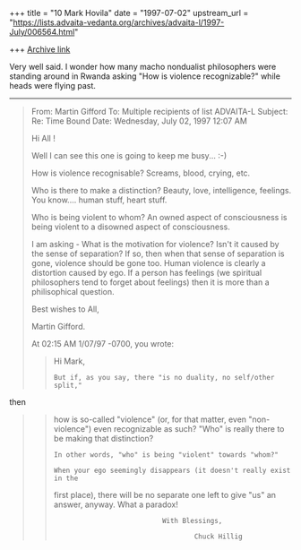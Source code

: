 +++
title = "10 Mark Hovila"
date = "1997-07-02"
upstream_url = "https://lists.advaita-vedanta.org/archives/advaita-l/1997-July/006564.html"

+++
[Archive link](https://lists.advaita-vedanta.org/archives/advaita-l/1997-July/006564.html)

Very well said.  I wonder how many macho nondualist philosophers were
standing around in Rwanda  asking "How is violence recognizable?" while
heads were flying past.

----------
> From: Martin Gifford <marting at NSWCC.ORG.AU>
> To: Multiple recipients of list ADVAITA-L <ADVAITA-L at TAMU.EDU>
> Subject: Re: Time Bound
> Date: Wednesday, July 02, 1997 12:07 AM
>
> Hi All !
>
> Well I can see this one is going to keep me busy...  :-)
>
> How is violence recognisable? Screams, blood, crying, etc.
>
> Who is there to make a distinction? Beauty, love, intelligence, feelings.
> You know.... human stuff, heart stuff.
>
> Who is being violent to whom? An owned aspect of consciousness is being
> violent to a disowned aspect of consciousness.
>
> I am asking - What is the motivation for violence? Isn't it caused by the
> sense of separation? If so, then when that sense of separation is gone,
> violence should be gone too. Human violence is clearly a distortion
caused
> by ego. If a person has feelings (we spiritual philosophers tend to
forget
> about feelings) then it is more than a philisophical question.
>
> Best wishes to All,
>
> Martin Gifford.
>
>
>
> At 02:15 AM 1/07/97 -0700, you wrote:
>
> >Hi Mark,
> >
> >     But if, as you say, there "is no duality, no self/other split,"
then
> >how is so-called "violence" (or, for that matter, even "non-violence")
even
> >recognizable as such?   "Who" is really there to be making  that
distinction?
> >
> >     In other words, "who" is being "violent" towards "whom?"
> >
> >     When your ego seemingly disappears (it doesn't really exist in the
> >first place),  there will be no separate one left to give "us" an
answer,
> >anyway.  What a paradox!
> >
> >                                With Blessings,
> >
> >                                        Chuck Hillig
> >
> >

